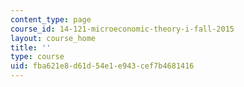 ```yaml
---
content_type: page
course_id: 14-121-microeconomic-theory-i-fall-2015
layout: course_home
title: ''
type: course
uid: fba621e8-d61d-54e1-e943-cef7b4681416
---
```

